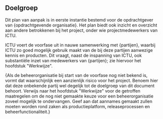 ## Doelgroep

Dit plan van aanpak is in eerste instantie bestemd voor de opdrachtgever van {opdrachtgevende organisatie}. Het plan biedt ook inzicht en overzicht aan andere betrokkenen bij het project, onder wie projectmedewerkers van ICTU.

ICTU voert de voorfase uit in nauwe samenwerking met {partijen}, waarbij ICTU zo goed mogelijk gebruik maakt van de bij deze partijen aanwezige kennis en producten. Dit vraagt, naast de inspanning van ICTU, ook substantiële inzet van medewerkers van {partijen}; zie hiervoor het hoofdstuk "Werkwijze".

{Als de beheerorganisatie bij start van de voorfase nog niet bekend is, vormt dat waarschijnlijk een aanzienlijk risico voor het project. Benoem hier dat deze onbekende partij wel degelijk tot de doelgroep van dit document behoort. Verwijs naar het hoofdstuk "Werkwijze" voor de getroffen maatregelen om de nog niet gemaakte keuze voor een beheerorganisatie zoveel mogelijk te ondervangen. Geef aan dat aannames gemaakt zullen moeten worden rond zaken als productieplatform, releaseprocessen en beheerfunctionaliteit.}
